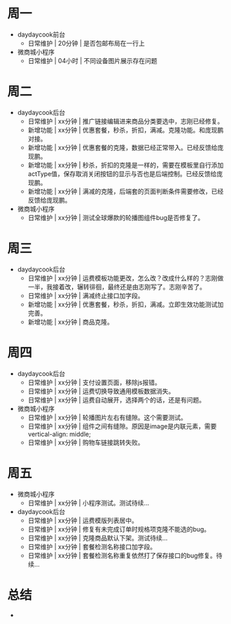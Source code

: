# 周一
* daydaycook前台
    - 日常维护 | 20分钟 | 是否包邮布局在一行上
* 微商城小程序
    - 日常维护 | 04小时 | 不同设备图片展示存在问题

# 周二
* daydaycook后台
    - 日常维护 | xx分钟 | 推广链接编辑进来商品分类要选中，志刚已经修复。
    - 新增功能 | xx分钟 | 优惠套餐，秒杀，折扣，满减。克隆功能。和庞现鹏对接。
    - 新增功能 | xx分钟 | 优惠套餐的克隆，数据已经正常带入。已经反馈给庞现鹏。
    - 新增功能 | xx分钟 | 秒杀，折扣的克隆是一样的，需要在模板里自行添加actType值，保存取消关闭按钮的显示与否也是后端控制。已经反馈给庞现鹏。
    - 新增功能 | xx分钟 | 满减的克隆，后端套的页面判断条件需要修改，已经反馈给庞现鹏。
* 微商城小程序
    - 日常维护 | xx分钟 | 测试全球爆款的轮播图组件bug是否修复了。

# 周三
* daydaycook后台
    - 日常维护 | xx分钟 | 运费模板功能更改，怎么改？改成什么样的？志刚做一半，我接着改，辗转徘徊，最终还是由志刚写了。志刚辛苦了。
    - 日常维护 | xx分钟 | 满减终止接口加字段。
    - 新增功能 | xx分钟 | 优惠套餐，秒杀，折扣，满减。立即生效功能测试加完善。
    - 新增功能 | xx分钟 | 商品克隆。

# 周四
* daydaycook后台
    - 日常维护 | xx分钟 | 支付设置页面，移除js报错。
    - 日常维护 | xx分钟 | 运费切换导致通用模板数据消失。
    - 日常维护 | xx分钟 | 运费自动展开，选择两个的话，还是有问题。
* 微商城小程序
    - 日常维护 | xx分钟 | 轮播图片左右有缝隙。这个需要测试。
    - 日常维护 | xx分钟 | 组件之间有缝隙。原因是image是内联元素，需要vertical-align: middle;
    - 日常维护 | xx分钟 | 购物车链接跳转失败。

# 周五
* 微商城小程序
    - 日常维护 | xx分钟 | 小程序测试。测试待续...
* daydaycook后台
    - 日常维护 | xx分钟 | 运费模版列表居中。
    - 日常维护 | xx分钟 | 修复有未完成订单时规格项克隆不能选的bug。
    - 日常维护 | xx分钟 | 克隆商品默认下架。测试待续...
    - 日常维护 | xx分钟 | 套餐检测名称接口加字段。
    - 日常维护 | xx分钟 | 套餐检测名称重复依然打了保存接口的bug修复。待续...

# 总结
*
